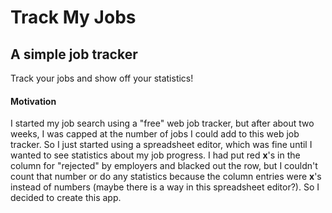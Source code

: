 # Track My Jobs

## A simple job tracker

Track your jobs and show off your statistics!

#### Motivation

I started my job search using a "free" web job tracker, but after about two
weeks, I was capped at the number of jobs I could add to this web job tracker.
So I just started using a spreadsheet editor, which was fine until I wanted
to see statistics about my job progress. I had put red **x**'s in the column
for "rejected" by employers and blacked out the row, but I couldn't count that
number or do any statistics because the column entries were **x**'s instead of
numbers (maybe there is a way in this spreadsheet editor?). So I decided to
create this app.
